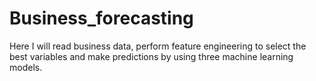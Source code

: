 # Business_forecasting
Here I will read business data, perform feature engineering to select the best variables and make predictions by using three machine learning models.
